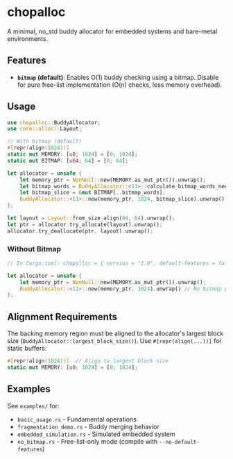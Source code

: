 # chopalloc
A minimal, no_std buddy allocator for embedded systems and bare-metal environments.

## Features

- **`bitmap` (default)**: Enables O(1) buddy checking using a bitmap. Disable for pure free-list implementation (O(n) checks, less memory overhead).

## Usage

```rust
use chopalloc::BuddyAllocator;
use core::alloc::Layout;

// With bitmap (default)
#[repr(align(1024))]
static mut MEMORY: [u8; 1024] = [0; 1024];
static mut BITMAP: [u64; 64] = [0; 64];

let allocator = unsafe {
    let memory_ptr = NonNull::new(MEMORY.as_mut_ptr()).unwrap();
    let bitmap_words = BuddyAllocator::<11>::calculate_bitmap_words_needed(1024);
    let bitmap_slice = &mut BITMAP[..bitmap_words];
    BuddyAllocator::<11>::new(memory_ptr, 1024, bitmap_slice).unwrap()
};

let layout = Layout::from_size_align(64, 64).unwrap();
let ptr = allocator.try_allocate(layout).unwrap();
allocator.try_deallocate(ptr, layout).unwrap();
```

### Without Bitmap

```rust
// In Cargo.toml: chopalloc = { version = "1.0", default-features = false }

let allocator = unsafe {
    let memory_ptr = NonNull::new(MEMORY.as_mut_ptr()).unwrap();
    BuddyAllocator::<11>::new(memory_ptr, 1024).unwrap() // No bitmap parameter
};
```

## Alignment Requirements

The backing memory region must be aligned to the allocator's largest block size
(`BuddyAllocator::largest_block_size()`). Use `#[repr(align(...))]` for static buffers:

```rust
#[repr(align(1024))]  // Align to largest block size
static mut MEMORY: [u8; 1024] = [0; 1024];
```

## Examples

See `examples/` for:
- `basic_usage.rs` - Fundamental operations
- `fragmentation_demo.rs` - Buddy merging behavior
- `embedded_simulation.rs` - Simulated embedded system
- `no_bitmap.rs` - Free-list-only mode (compile with `--no-default-features`)


